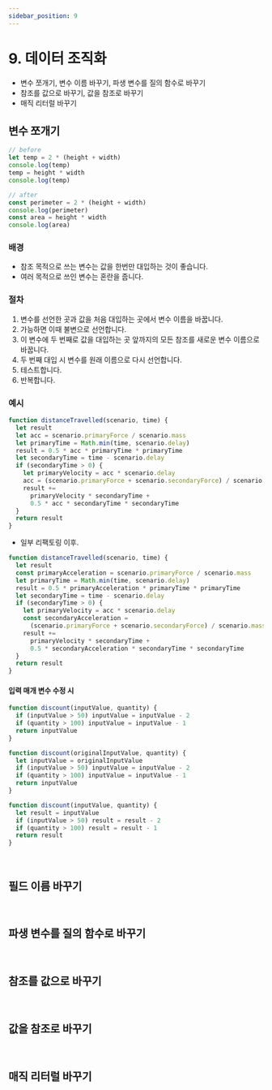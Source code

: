 ```yaml
---
sidebar_position: 9
---
```


# 9. 데이터 조직화

- 변수 쪼개기, 변수 이름 바꾸기, 파생 변수를 질의 함수로 바꾸기
- 참조를 값으로 바꾸기, 값을 참조로 바꾸기
- 매직 리터럴 바꾸기

## 변수 쪼개기

```js
// before
let temp = 2 * (height + width)
console.log(temp)
temp = height * width
console.log(temp)

// after
const perimeter = 2 * (height + width)
console.log(perimeter)
const area = height * width
console.log(area)
```

### 배경

- 참조 목적으로 쓰는 변수는 값을 한번만 대입하는 것이 좋습니다.
- 여러 목적으로 쓰인 변수는 혼란을 줍니다.

### 절차

1. 변수를 선언한 곳과 값을 처음 대입하는 곳에서 변수 이름을 바꿉니다.
2. 가능하면 이때 불변으로 선언합니다.
3. 이 변수에 두 번째로 값을 대입하는 곳 앞까지의 모든 참조를 새로운 변수 이름으로 바꿉니다.
4. 두 번째 대입 시 변수를 원래 이름으로 다시 선언합니다.
5. 테스트합니다.
6. 반복합니다.

### 예시

```js
function distanceTravelled(scenario, time) {
  let result
  let acc = scenario.primaryForce / scenario.mass
  let primaryTime = Math.min(time, scenario.delay)
  result = 0.5 * acc * primaryTime * primaryTime
  let secondaryTime = time - scenario.delay
  if (secondaryTime > 0) {
    let primaryVelocity = acc * scenario.delay
    acc = (scenario.primaryForce + scenario.secondaryForce) / scenario.mass
    result +=
      primaryVelocity * secondaryTime +
      0.5 * acc * secondaryTime * secondaryTime
  }
  return result
}
```

- 일부 리팩토링 이후.

```js
function distanceTravelled(scenario, time) {
  let result
  const primaryAcceleration = scenario.primaryForce / scenario.mass
  let primaryTime = Math.min(time, scenario.delay)
  result = 0.5 * primaryAcceleration * primaryTime * primaryTime
  let secondaryTime = time - scenario.delay
  if (secondaryTime > 0) {
    let primaryVelocity = acc * scenario.delay
    const secondaryAcceleration =
      (scenario.primaryForce + scenario.secondaryForce) / scenario.mass
    result +=
      primaryVelocity * secondaryTime +
      0.5 * secondaryAcceleration * secondaryTime * secondaryTime
  }
  return result
}
```

#### 입력 매개 변수 수정 시

```js
function discount(inputValue, quantity) {
  if (inputValue > 50) inputValue = inputValue - 2
  if (quantity > 100) inputValue = inputValue - 1
  return inputValue
}
```

```js
function discount(originalInputValue, quantity) {
  let inputValue = originalInputValue
  if (inputValue > 50) inputValue = inputValue - 2
  if (quantity > 100) inputValue = inputValue - 1
  return inputValue
}
```

```js
function discount(inputValue, quantity) {
  let result = inputValue
  if (inputValue > 50) result = result - 2
  if (quantity > 100) result = result - 1
  return result
}
```

<br/>

## 필드 이름 바꾸기

<br/>

## 파생 변수를 질의 함수로 바꾸기

<br/>

## 참조를 값으로 바꾸기

<br/>

## 값을 참조로 바꾸기

<br/>

## 매직 리터럴 바꾸기
